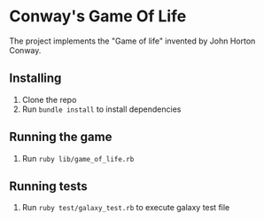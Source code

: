 # Conway's Game Of Life

The project implements the "Game of life" invented by John Horton Conway.

## Installing

1. Clone the repo
2. Run `bundle install` to install dependencies

## Running the game

1. Run `ruby lib/game_of_life.rb`

## Running tests

1. Run `ruby test/galaxy_test.rb` to execute galaxy test file
